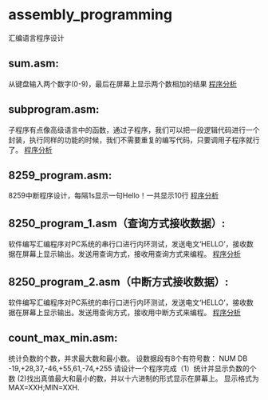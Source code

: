 # assembly_programming
汇编语言程序设计
## sum.asm:
从键盘输入两个数字(0-9)，最后在屏幕上显示两个数相加的结果
<a href="http://www.123elearn.com/2021/01/28/%E6%B1%87%E7%BC%96%E8%AF%AD%E8%A8%80%E7%A8%8B%E5%BA%8F%E8%AE%BE%E8%AE%A1%EF%BC%883%EF%BC%89/#2-%E7%A8%8B%E5%BA%8F2-Sum">程序分析</a>
## subprogram.asm:
子程序有点像高级语言中的函数，通过子程序，我们可以把一段逻辑代码进行一个封装，执行同样的功能的时候，我们不需要重复的编写代码，只要调用子程序就行了。
<a href="https://www.123elearn.com/2021/01/28/%E6%B1%87%E7%BC%96%E8%AF%AD%E8%A8%80%E7%A8%8B%E5%BA%8F%E8%AE%BE%E8%AE%A1%EF%BC%884%EF%BC%89/#5-%E5%AD%90%E7%A8%8B%E5%BA%8F%EF%BC%81">程序分析</a>
## 8259_program.asm:
8259中断程序设计，每隔1s显示一句Hello！一共显示10行
<a href="https://www.123elearn.com/2021/01/28/%E6%B1%87%E7%BC%96%E8%AF%AD%E8%A8%80%E7%A8%8B%E5%BA%8F%E8%AE%BE%E8%AE%A1%EF%BC%885%EF%BC%89/">程序分析</a>
## 8250_program_1.asm（查询方式接收数据）:
软件编写汇编程序对PC系统的串行口进行内环测试，发送电文‘HELLO’，接收数据在屏幕上显示输出。发送用查询方式，接收用查询方式来编程。
<a href="https://www.123elearn.com/2021/01/28/%E6%B1%87%E7%BC%96%E8%AF%AD%E8%A8%80%E7%A8%8B%E5%BA%8F%E8%AE%BE%E8%AE%A1%EF%BC%886%EF%BC%89/">程序分析</a>
## 8250_program_2.asm（中断方式接收数据）:
软件编写汇编程序对PC系统的串行口进行内环测试，发送电文‘HELLO’，接收数据在屏幕上显示输出。发送用查询方式，接收用中断方式来编程。
<a href="https://www.123elearn.com/2021/01/28/%E6%B1%87%E7%BC%96%E8%AF%AD%E8%A8%80%E7%A8%8B%E5%BA%8F%E8%AE%BE%E8%AE%A1%EF%BC%886%EF%BC%89/">程序分析</a>
## count_max_min.asm:
统计负数的个数，并求最大数和最小数。
设数据段有8个有符号数：
NUM  DB -19,+28,37,-46,+55,61,-74,+255
请设计一个程序完成（1）统计并显示负数的个数
                   (2)找出真值最大和最小的数，并以十六进制的形式显示在屏幕上。
显示格式为  MAX=XXH;MIN=XXH.
